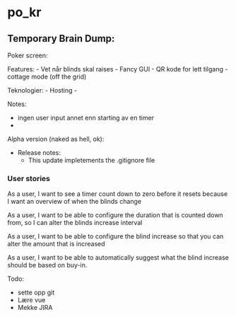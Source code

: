# po_kr

## Temporary Brain Dump:

Poker screen:

Features:
    - Vet når blinds skal raises
    - Fancy GUI
    - QR kode for lett tilgang
    - cottage mode (off the grid)

Teknologier:
    - Hosting 
    - 

Notes:
   - ingen user input annet enn starting av en timer
   - 


Alpha version (naked as hell, ok):
   - Release notes:
       - This update impletements the .gitignore file

### User stories 

As a user, I want to see a timer count down to zero before it resets because I want an overview of when the blinds change

As a user, I want to be able to configure the duration that is counted down from, so I can alter the blinds increase interval

As a user, I want to be able to configure the blind increase so that you can alter the amount that is increased

As a user, I want to be able to automatically suggest what the blind increase should be based on buy-in.


Todo:
 - sette opp git
 - Lære vue
 - Mekke JIRA




